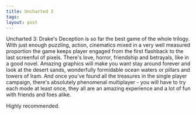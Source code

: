 ```yaml
--- 
title: Uncharted 3
tags: 
layout: post
---
```

Uncharted 3: Drake's Deception is so far the best game of the whole trilogy.
With just enough puzzling, action, cinematics mixed in a very well measured
proportion the game keeps player engaged from the first flashback to the last
screenful of pixels. There's love, horror, friendship and betrayals, like in a
good novel. Amazing graphics will make you want stay around forever and look
at the desert sands, wonderfully formidable ocean waters or pillars and towers
of Iram. And once you've found all the treasures in the single player
campaign, there's absolutely phenomenal multiplayer - you will have to try
each mode at least once, they all are an amazing experience and a lot of fun
with friends and foes alike.

Highly recommended.
